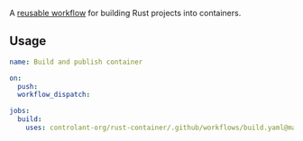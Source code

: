 A [reusable workflow](https://docs.github.com/en/actions/using-workflows/reusing-workflows) for building Rust projects into containers.

## Usage

```yaml
name: Build and publish container

on:
  push:
  workflow_dispatch:

jobs:
  build:
    uses: controlant-org/rust-container/.github/workflows/build.yaml@master
```
